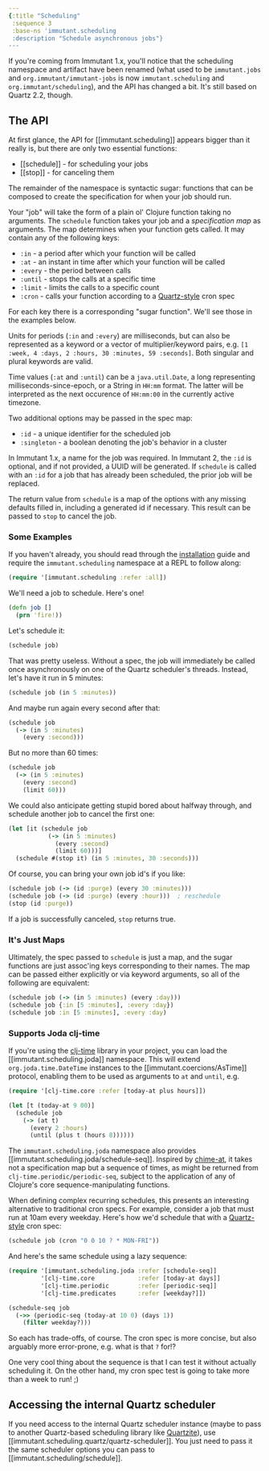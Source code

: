 ```yaml
---
{:title "Scheduling"
 :sequence 3
 :base-ns 'immutant.scheduling
 :description "Schedule asynchronous jobs"}
---
```


If you're coming from Immutant 1.x, you'll notice that the scheduling
namespace and artifact have been renamed (what used to be
`immutant.jobs` and `org.immutant/immutant-jobs` is now
`immutant.scheduling` and `org.immutant/scheduling`), and the API has
changed a bit.  It's still based on Quartz 2.2, though.

## The API

At first glance, the API for [[immutant.scheduling]] appears bigger than
it really is, but there are only two essential functions:

* [[schedule]] - for scheduling your jobs
* [[stop]] - for canceling them

The remainder of the namespace is syntactic sugar: functions that can
be composed to create the specification for when your job should run.

Your "job" will take the form of a plain ol' Clojure function taking
no arguments. The `schedule` function takes your job and a
*specification map* as arguments. The map determines when your
function gets called. It may contain any of the following keys:

* `:in` - a period after which your function will be called
* `:at` - an instant in time after which your function will be called
* `:every` - the period between calls
* `:until` - stops the calls at a specific time
* `:limit` - limits the calls to a specific count
* `:cron` - calls your function according to a [Quartz-style] cron spec

For each key there is a corresponding "sugar function". We'll see
those in the examples below.

Units for periods (`:in` and `:every`) are milliseconds, but can also
be represented as a keyword or a vector of multiplier/keyword pairs,
e.g. `[1 :week, 4 :days, 2 :hours, 30 :minutes, 59 :seconds]`. Both
singular and plural keywords are valid.

Time values (`:at` and `:until`) can be a `java.util.Date`, a long
representing milliseconds-since-epoch, or a String in `HH:mm` format.
The latter will be interpreted as the next occurence of `HH:mm:00` in
the currently active timezone.

Two additional options may be passed in the spec map:

* `:id` - a unique identifier for the scheduled job
* `:singleton` - a boolean denoting the job's behavior in a cluster

In Immutant 1.x, a name for the job was required. In Immutant 2, the
`:id` is optional, and if not provided, a UUID will be generated. If
`schedule` is called with an `:id` for a job that has already been
scheduled, the prior job will be replaced.

The return value from `schedule` is a map of the options with any
missing defaults filled in, including a generated id if necessary.
This result can be passed to `stop` to cancel the job.

### Some Examples

If you haven't already, you should read through the [installation]
guide and require the `immutant.scheduling` namespace at a REPL to
follow along:

```clojure
(require '[immutant.scheduling :refer :all])
```

We'll need a job to schedule. Here's one!

```clojure
(defn job []
  (prn 'fire!))
```

Let's schedule it:

```clojure
(schedule job)
```

That was pretty useless. Without a spec, the job will immediately be
called once asynchronously on one of the Quartz scheduler's threads.
Instead, let's have it run in 5 minutes:

```clojure
(schedule job (in 5 :minutes))
```

And maybe run again every second after that:

```clojure
(schedule job
  (-> (in 5 :minutes)
    (every :second)))
```

But no more than 60 times:

```clojure
(schedule job
  (-> (in 5 :minutes)
    (every :second)
    (limit 60)))
```

We could also anticipate getting stupid bored about halfway through,
and schedule another job to cancel the first one:

```clojure
(let [it (schedule job
           (-> (in 5 :minutes)
             (every :second)
             (limit 60)))]
  (schedule #(stop it) (in 5 :minutes, 30 :seconds)))
```

Of course, you can bring your own job id's if you like:

```clojure
(schedule job (-> (id :purge) (every 30 :minutes)))
(schedule job (-> (id :purge) (every :hour)))  ; reschedule
(stop (id :purge))
```

If a job is successfully canceled, `stop` returns true.

### It's Just Maps

Ultimately, the spec passed to `schedule` is just a map, and the sugar
functions are just assoc'ing keys corresponding to their names. The
map can be passed either explicitly or via keyword arguments, so all
of the following are equivalent:

```clojure
(schedule job (-> (in 5 :minutes) (every :day)))
(schedule job {:in [5 :minutes], :every :day})
(schedule job :in [5 :minutes], :every :day)
```

### Supports Joda clj-time

If you're using the [clj-time] library in your project, you can load
the [[immutant.scheduling.joda]] namespace. This will extend
`org.joda.time.DateTime` instances to the
[[immutant.coercions/AsTime]] protocol, enabling them to be used as
arguments to `at` and `until`, e.g.

```clojure
(require '[clj-time.core :refer [today-at plus hours]])

(let [t (today-at 9 00)]
  (schedule job
    (-> (at t)
      (every 2 :hours)
      (until (plus t (hours 8))))))
```

The `immutant.scheduling.joda` namespace also provides
[[immutant.scheduling.joda/schedule-seq]].  Inspired by [chime-at], it
takes not a specification map but a sequence of times, as might be
returned from `clj-time.periodic/periodic-seq`, subject to the
application of any of Clojure's core sequence-manipulating functions.

When defining complex recurring schedules, this presents an
interesting alternative to traditional cron specs. For example,
consider a job that must run at 10am every weekday. Here's how we'd
schedule that with a [Quartz-style] cron spec:

```clojure
(schedule job (cron "0 0 10 ? * MON-FRI"))
```

And here's the same schedule using a lazy sequence:

```clojure
(require '[immutant.scheduling.joda :refer [schedule-seq]]
         '[clj-time.core            :refer [today-at days]]
         '[clj-time.periodic        :refer [periodic-seq]]
         '[clj-time.predicates      :refer [weekday?]])

(schedule-seq job
  (->> (periodic-seq (today-at 10 0) (days 1))
    (filter weekday?)))
```

So each has trade-offs, of course. The cron spec is more concise, but
also arguably more error-prone, e.g. what is that `?` for!?

One very cool thing about the sequence is that I can test it without
actually scheduling it. On the other hand, my cron spec test is going
to take more than a week to run! ;)

## Accessing the internal Quartz scheduler

If you need access to the internal Quartz scheduler instance (maybe to
pass to another Quartz-based scheduling library like [Quartzite]), use
[[immutant.scheduling.quartz/quartz-scheduler]]. You just need to pass
it the same scheduler options you can pass to
[[immutant.scheduling/schedule]].

[Quartz-style]: http://quartz-scheduler.org/documentation/quartz-2.2.x/tutorials/tutorial-lesson-06
[installation]: guide-installation.html
[clj-time]: https://github.com/clj-time/clj-time
[chime-at]: https://github.com/james-henderson/chime#chime-at
[Quartzite]: http://clojurequartz.info/
